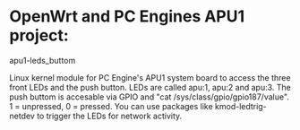 # OpenWrt and PC Engines APU1 project:

apu1-leds_buttom

Linux kernel module for PC Engine's APU1 system board to access the three front LEDs and the push button.
LEDs are called apu:1, apu:2 and apu:3. The push buttom is accesable via GPIO and "cat /sys/class/gpio/gpio187/value". 1 = unpressed, 0 = pressed.
You can use packages like kmod-ledtrig-netdev to trigger the LEDs for network activity.

